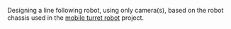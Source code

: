 Designing a line following robot, using only camera(s), based on the robot chassis used in the [mobile turret robot](https://github.com/RedDuckBot/Mobile-Turret-Robot) project.
